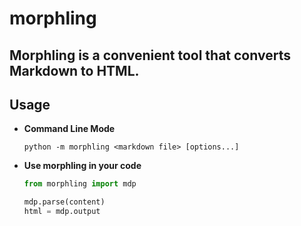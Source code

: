 # morphling
Morphling is a convenient tool that converts Markdown to HTML.
---

## Usage

- **Command Line Mode**

    ```shell
    python -m morphling <markdown file> [options...]
    ```
- **Use morphling in your code**
    ```python
    from morphling import mdp

    mdp.parse(content)
    html = mdp.output
    ```